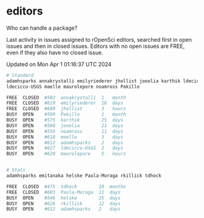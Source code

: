 # editors

Who can handle a package?

Last activity in issues assigned to rOpenSci editors, searched first in open
issues and then in closed issues. Editors with no open issues are FREE, even if
they also have no closed issue.


Updated on Mon Apr 1 01:16:37 UTC 2024

```bash
# Standard
adamhsparks annakrystalli emilyriederer jhollist jooolia karthik ldecicco
ldecicco-USGS maelle maurolepore noamross Pakillo

FREE  CLOSED  #502  annakrystalli  1   month
FREE  CLOSED  #619  emilyriederer  16  days
FREE  CLOSED  #609  jhollist       3   hours
BUSY  OPEN    #599  Pakillo        1   month
BUSY  OPEN    #575  karthik        25  days
BUSY  OPEN    #590  jooolia        21  days
BUSY  OPEN    #556  noamross       11  days
BUSY  OPEN    #618  maelle         3   days
BUSY  OPEN    #612  adamhsparks    2   days
BUSY  OPEN    #627  ldecicco-USGS  2   days
BUSY  OPEN    #620  maurolepore    5   hours


# Stats
adamhsparks emitanaka helske Paula-Moraga rkillick tdhock

FREE  CLOSED  #475  tdhock        10  months
FREE  CLOSED  #603  Paula-Moraga  11  days
BUSY  OPEN    #546  helske        25  days
BUSY  OPEN    #626  rkillick      12  days
BUSY  OPEN    #612  adamhsparks   2   days
```
